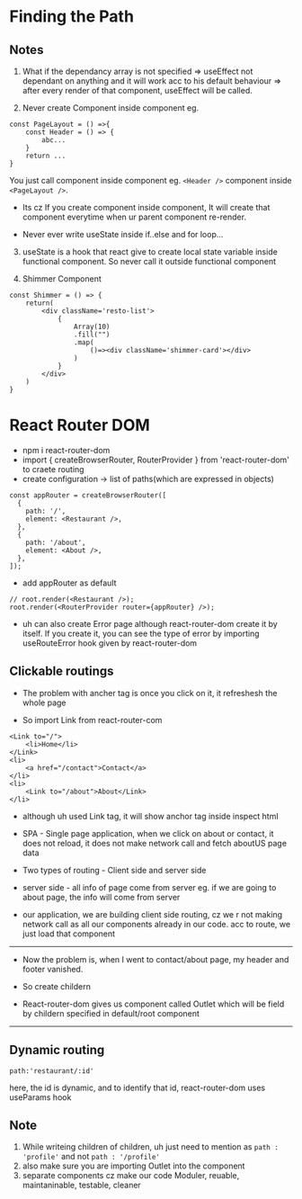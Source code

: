 
# Finding the Path

## Notes

1. What if the dependancy array is not specified => useEffect not dependant on anything and it will work acc to his default behaviour => after every render of that component, useEffect will be called.

2. Never create Component inside component eg.
```
const PageLayout = () =>{
    const Header = () => {
        abc...
    }
    return ...
}
```
You just call component inside component eg. `<Header />` component inside `<PageLayout />`.
 
- Its cz If you create component inside component, It will create that component everytime when ur parent component re-render.

- Never ever write useState inside if..else and for loop...

3. useState is a hook that react give to create local state variable inside functional component. So never call it outside functional component

4. Shimmer Component

```
const Shimmer = () => {
    return(
        <div className='resto-list'>
            {
                Array(10)
                .fill("")
                .map(
                    ()=><div className='shimmer-card'></div>
                )
            }
        </div>
    )
}
```

# React Router DOM

- npm i react-router-dom
- import { createBrowserRouter, RouterProvider } from 'react-router-dom' to craete routing
- create configuration -> list of paths(which are expressed in objects)
```
const appRouter = createBrowserRouter([
  {
    path: '/',
    element: <Restaurant />,
  },
  {
    path: '/about',
    element: <About />,
  },
]);
```
- add appRouter as default
```
// root.render(<Restaurant />);
root.render(<RouterProvider router={appRouter} />);
```
- uh can also create Error page although react-router-dom create it by itself. If you create it, you can see the type of error by importing useRouteError hook given by react-router-dom

## Clickable routings

- The problem with ancher tag is once you click on it, it refreshesh the whole page

- So import Link from react-router-com
```
<Link to="/">
    <li>Home</li>
</Link>
<li>
    <a href="/contact">Contact</a>
</li>
<li>
    <Link to="/about">About</Link>
</li>
```

- although uh used Link tag, it will show anchor tag inside inspect html

- SPA - Single page application, when we click on about or contact, it does not reload, it does not make network call and fetch aboutUS page data

- Two types of routing - Client side and server side

- server side - all info of page come from server eg. if we are going to about page, the info will come from server

- our application, we are building client side routing, cz we r not making network call as all our components already in our code. acc to route, we just load that component

---
- Now the problem is, when I went to contact/about page, my header and footer vanished.

- So create childern 

- React-router-dom gives us component called Outlet which will be field by childern specified in default/root component

---
## Dynamic routing

```
path:'restaurant/:id'
```
here, the id is dynamic, and to identify that id, react-router-dom uses useParams hook



## Note
1. While writeing children of children, uh just need to mention as ` path : 'profile' ` and not ` path : '/profile' `
2. also make sure you are importing Outlet into the component
3. separate components cz make our code Moduler, reuable, maintaninable, testable, cleaner